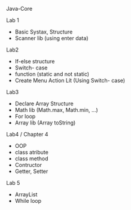 Java-Core

Lab 1
-  Basic Systax, Structure
-  Scanner lib (using enter data)
  
Lab2
- If-else structure
- Switch- case
- function (static and not static)
- Create Menu Action Lít (Using Switch- case)

Lab3
- Declare Array Structure
- Math lib (Math.max, Math.min, ...)
- For loop
- Array lib (Array toString)

Lab4 / Chapter 4 
- OOP
- class atribute
- class method
- Contructor
- Getter, Setter

Lab 5
- ArrayList
- While loop
